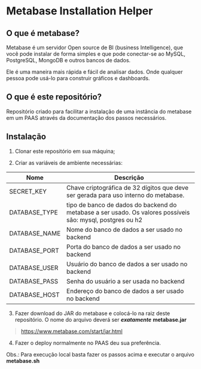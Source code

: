 # Metabase Installation Helper


## O que é metabase?

Metabase é um servidor Open source de BI (business Intelligence), que você pode instalar de forma simples e que pode conectar-se ao MySQL, PostgreSQL, MongoDB e outros bancos de dados.

Ele é uma maneira mais rápida e fácil de analisar dados. Onde qualquer pessoa pode usá-lo para construir gráficos e dashboards.

## O que é este repositório?

Repositório criado para facilitar a instalação de uma instância do metabase em um PAAS através da documentação dos passos necessários.

## Instalação

1. Clonar este repositório em sua máquina;

2. Criar as variáveis de ambiente necessárias:

| Nome | Descrição |
| ---- | --------- |
| SECRET_KEY | Chave criptográfica de 32 dígitos que deve ser gerada para uso interno do metabase.
| DATABASE_TYPE | tipo de banco de dados do backend do metabase a ser usado. Os valores possíveis são: mysql, postgres ou h2 |
| DATABASE_NAME | Nome do banco de dados a ser usado no backend | 
| DATABASE_PORT | Porta do banco de dados a ser usado no backend | 
| DATABASE_USER | Usuário do banco de dados a ser usado no backend |
| DATABASE_PASS | Senha do usuário a ser usada no backend | 
| DATABASE_HOST | Endereço do banco de dados a ser usado no backend |

3. Fazer download do JAR do metabase e colocá-lo na raiz deste repositório. O nome do arquivo deverá ser ***exatamente*** **metabase.jar**

> https://www.metabase.com/start/jar.html

4. Fazer o deploy normalmente no PAAS deu sua preferência.

Obs.: Para execução local basta fazer os passos acima e executar o arquivo **metabase.sh**